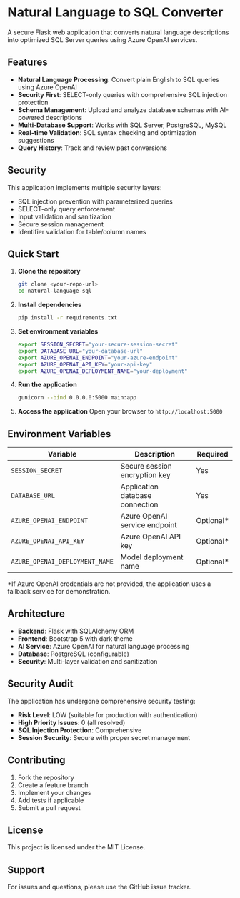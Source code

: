 # Natural Language to SQL Converter

A secure Flask web application that converts natural language descriptions into optimized SQL Server queries using Azure OpenAI services.

## Features

- **Natural Language Processing**: Convert plain English to SQL queries using Azure OpenAI
- **Security First**: SELECT-only queries with comprehensive SQL injection protection
- **Schema Management**: Upload and analyze database schemas with AI-powered descriptions
- **Multi-Database Support**: Works with SQL Server, PostgreSQL, MySQL
- **Real-time Validation**: SQL syntax checking and optimization suggestions
- **Query History**: Track and review past conversions

## Security

This application implements multiple security layers:
- SQL injection prevention with parameterized queries
- SELECT-only query enforcement
- Input validation and sanitization
- Secure session management
- Identifier validation for table/column names

## Quick Start

1. **Clone the repository**
   ```bash
   git clone <your-repo-url>
   cd natural-language-sql
   ```

2. **Install dependencies**
   ```bash
   pip install -r requirements.txt
   ```

3. **Set environment variables**
   ```bash
   export SESSION_SECRET="your-secure-session-secret"
   export DATABASE_URL="your-database-url"
   export AZURE_OPENAI_ENDPOINT="your-azure-endpoint"
   export AZURE_OPENAI_API_KEY="your-api-key"
   export AZURE_OPENAI_DEPLOYMENT_NAME="your-deployment"
   ```

4. **Run the application**
   ```bash
   gunicorn --bind 0.0.0.0:5000 main:app
   ```

5. **Access the application**
   Open your browser to `http://localhost:5000`

## Environment Variables

| Variable | Description | Required |
|----------|-------------|----------|
| `SESSION_SECRET` | Secure session encryption key | Yes |
| `DATABASE_URL` | Application database connection | Yes |
| `AZURE_OPENAI_ENDPOINT` | Azure OpenAI service endpoint | Optional* |
| `AZURE_OPENAI_API_KEY` | Azure OpenAI API key | Optional* |
| `AZURE_OPENAI_DEPLOYMENT_NAME` | Model deployment name | Optional* |

*If Azure OpenAI credentials are not provided, the application uses a fallback service for demonstration.

## Architecture

- **Backend**: Flask with SQLAlchemy ORM
- **Frontend**: Bootstrap 5 with dark theme
- **AI Service**: Azure OpenAI for natural language processing
- **Database**: PostgreSQL (configurable)
- **Security**: Multi-layer validation and sanitization

## Security Audit

The application has undergone comprehensive security testing:
- **Risk Level**: LOW (suitable for production with authentication)
- **High Priority Issues**: 0 (all resolved)
- **SQL Injection Protection**: Comprehensive
- **Session Security**: Secure with proper secret management

## Contributing

1. Fork the repository
2. Create a feature branch
3. Implement your changes
4. Add tests if applicable
5. Submit a pull request

## License

This project is licensed under the MIT License.

## Support

For issues and questions, please use the GitHub issue tracker.